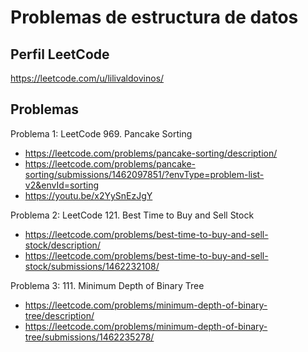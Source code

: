 # Problemas de estructura de datos

## Perfil LeetCode
https://leetcode.com/u/lilivaldovinos/

## Problemas
Problema 1: LeetCode 969. Pancake Sorting
- https://leetcode.com/problems/pancake-sorting/description/
- https://leetcode.com/problems/pancake-sorting/submissions/1462097851/?envType=problem-list-v2&envId=sorting
- https://youtu.be/x2YySnEzJgY

Problema 2: LeetCode 121. Best Time to Buy and Sell Stock
- https://leetcode.com/problems/best-time-to-buy-and-sell-stock/description/
- https://leetcode.com/problems/best-time-to-buy-and-sell-stock/submissions/1462232108/

Problema 3: 111. Minimum Depth of Binary Tree
- https://leetcode.com/problems/minimum-depth-of-binary-tree/description/
- https://leetcode.com/problems/minimum-depth-of-binary-tree/submissions/1462235278/

